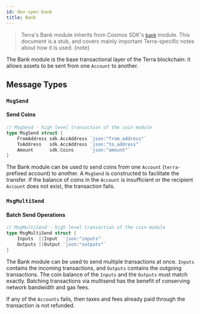 ```yaml
---
id: dev-spec-bank
title: Bank
---
```


> Terra's Bank module inherits from Cosmos SDK's [`bank`](https://github.com/cosmos/cosmos-sdk/tree/v0.37.4/docs/spec/bank) module. This document is a stub, and covers mainly important Terra-specific notes about how it is used.
{note}

The Bank module is the base transactional layer of the Terra blockchain: it allows assets to be sent from one `Account` to another.

## Message Types

### `MsgSend`

#### Send Coins

```go
// MsgSend - high level transaction of the coin module
type MsgSend struct {
    FromAddress sdk.AccAddress `json:"from_address"`
    ToAddress   sdk.AccAddress `json:"to_address"`
    Amount      sdk.Coins      `json:"amount"`
}
```

The Bank module can be used to send coins from one `Account` (`terra-` prefixed account) to another. A `MsgSend` is constructed to facilitate the transfer. If the balance of coins in the `Account` is insufficient or the recipient `Account` does not exist, the transaction fails.

### `MsgMultiSend`

#### Batch Send Operations

```go
// MsgMultiSend - high level transaction of the coin module
type MsgMultiSend struct {
    Inputs  []Input  `json:"inputs"`
    Outputs []Output `json:"outputs"`
}
```

The Bank module can be used to send multiple transactions at once. `Inputs` contains the incoming transactions, and `Outputs` contains the outgoing transactions. The coin balance of the `Inputs` and the `Outputs` must match exactly. Batching transactions via multisend has the benefit of conserving network bandwidth and gas fees.

If any of the `Accounts` fails, then taxes and fees already paid through the transaction is not refunded.

